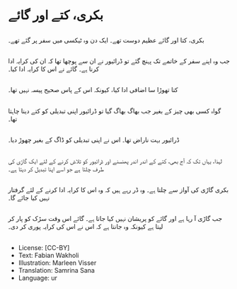 # بکری، کتے اور گائے

##
بکری، کتا اور گائے عظیم دوست تھے۔ ایک دن وہ ٹیکسی میں سفر پر گئے تھے۔

##
جب وہ اپنے سفر کے خاتمے تک پہنچ گئے تو ڈرائیور نے ان سے پوچھا تھا کہ ان کی کرایہ ادا کرنا ہے۔ گائے نے اس کا کرایہ ادا کیا۔

##
کتا تھوڑا سا اضافی ادا کیا، کیونکہ اس کے پاس صحیح پیسہ نہیں تھا۔

##
گواہ کسی بھی چیز کے بغیر جب بھاگ بھاگ گیا تو ڈرائیور اپنی تبدیلی کو کتے دینا چاہتا تھا۔

##
ڈرائیور بہت ناراض تھا۔ اس نے اپنی تبدیلی کو ڈاگ کے بغیر چھوڑ دیا۔

##
لہذا، یہاں تک کہ آج بھی، کتے کے اندر اندر پھنسنے اور ڈرائیور کو تلاش کرنے کے لئے ایک گاڑی کی طرف چلتا ہے جو اسے اپنا تبدیل کر دیتا ہے۔

##
بکری گاڑی کی آواز سے چلتا ہے۔ وہ ڈر رہے ہیں کہ وہ اس کا کرایہ ادا کرنے کے لئے گرفتار نہیں کیا جائے گا۔

##
جب گاڑی آ رہا ہے اور گائے کو پریشان نہیں کیا جاتا ہے۔ گائے اس وقت سڑک کو پار کر لیتا ہے کیونکہ وہ جانتا ہے کہ اس نے اس کی کرایہ پوری کر دی۔

##
* License: [CC-BY]
* Text: Fabian Wakholi
* Illustration: Marleen Visser
* Translation: Samrina Sana
* Language: ur
